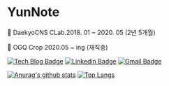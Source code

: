 # YunNote

📌 DaekyoCNS CLab.2018. 01 ~ 2020. 05 (2년 5개월)

📌 OGQ Crop 2020.05 ~ ing (재직중)

[![Tech Blog Badge](http://img.shields.io/badge/-Tech%20blog-black?style=flat-square&logo=github&link=https://yunnote.github.io/)](https://yunnote.github.io/)  [![Linkedin Badge](https://img.shields.io/badge/-LinkedIn-blue?style=flat-square&logo=Linkedin&logoColor=white&link=https://www.linkedin.com/in/%EC%9C%A4%EC%A7%84-%EC%B5%9C-6a9092115/)](https://www.linkedin.com/in/%EC%9C%A4%EC%A7%84-%EC%B5%9C-6a9092115/)  [![Gmail Badge](https://img.shields.io/badge/Gmail-d14836?style=flat-square&logo=Gmail&logoColor=white&link=mailto:zzdd1558@gmail.com)](mailto:zzdd1558@gmail.com)

[![Anurag's github stats](https://github-readme-stats.vercel.app/api?username=YunNote&show_icons=true&theme=cobalt)](https://github.com/anuraghazra/github-readme-stats)
[![Top Langs](https://github-readme-stats.vercel.app/api/top-langs/?username=YunNote&layout=compact)](https://github.com/anuraghazra/github-readme-stats)

